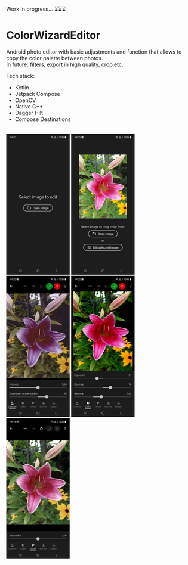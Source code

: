 Work in progress... ⌛⌛⌛

# ColorWizardEditor
Android photo editor with basic adjustments and function that allows to copy the color palette between photos. <br>
In future: filters, export in high quality, crop etc.

Tech stack:<br>
<ul>
<li>Kotlin</li>
<li>Jetpack Compose</li>
<li>OpenCV</li>
<li>Native C++</li>
<li>Dagger Hilt</li>
<li>Compose Destinations</li>
</ul>
<br>
<div style="display: inline-block;">
  <img src="https://github.com/jaffek/ColorWizardEditor/blob/master/app/Screenshots/Screenshot_20230804_140111_Color%20Wizard%20Editor.jpg" width=170>
  <img src="https://github.com/jaffek/ColorWizardEditor/blob/master/app/Screenshots/Screenshot_20230804_140136_Color%20Wizard%20Editor.jpg" width=170>
  <img src="https://github.com/jaffek/ColorWizardEditor/blob/master/app/Screenshots/Screenshot_20230804_140200_Color%20Wizard%20Editor.jpg" width=170>
  <img src="https://github.com/jaffek/ColorWizardEditor/blob/master/app/Screenshots/Screenshot_20230804_140216_Color%20Wizard%20Editor.jpg" width=170>
  <img src="https://github.com/jaffek/ColorWizardEditor/blob/master/app/Screenshots/Screenshot_20230804_141402_Color%20Wizard%20Editor.jpg" width=170>
</div>
